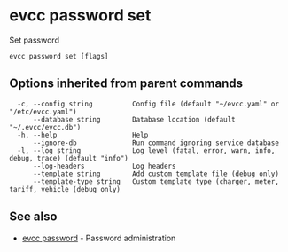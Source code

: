 # evcc password set

Set password

```
evcc password set [flags]
```

## Options inherited from parent commands

```
  -c, --config string          Config file (default "~/evcc.yaml" or "/etc/evcc.yaml")
      --database string        Database location (default "~/.evcc/evcc.db")
  -h, --help                   Help
      --ignore-db              Run command ignoring service database
  -l, --log string             Log level (fatal, error, warn, info, debug, trace) (default "info")
      --log-headers            Log headers
      --template string        Add custom template file (debug only)
      --template-type string   Custom template type (charger, meter, tariff, vehicle (debug only)
```

## See also

* [evcc password](evcc_password.md)	 - Password administration


